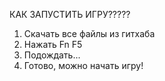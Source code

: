 КАК ЗАПУСТИТЬ ИГРУ?????

1. Скачать все файлы из гитхаба
2. Нажать Fn F5
3. Подождать...
4. Готово, можно начать игру!